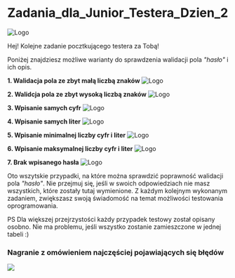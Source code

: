 # Zadania_dla_Junior_Testera_Dzien_2
<img alt="Logo" src="https://testuj.pl/wp-content/uploads/2018/07/testujpl_logo.png">



Hej! Kolejne zadanie pocztkującego testera za Tobą! 


Poniżej znajdziesz możliwe warianty do sprawdzenia walidacji pola *"hasło"* i ich opis.




**1. Walidacja pola ze zbyt małą liczbą znaków**
<img alt="Logo" src="https://testuj.pl/wp-content/uploads/2018/07/1.png">

**2. Walidcja pola ze zbyt wysoką liczbą znaków**
<img alt="Logo" src="https://testuj.pl/wp-content/uploads/2018/07/2.png">

**3. Wpisanie samych cyfr**
<img alt="Logo" src="https://testuj.pl/wp-content/uploads/2018/07/3.png">

**4. Wpisanie samych liter**
<img alt="Logo" src="https://testuj.pl/wp-content/uploads/2018/07/4.png">

**5. Wpisanie minimalnej liczby cyfr i liter**
<img alt="Logo" src="https://testuj.pl/wp-content/uploads/2018/07/5.png">

**6. Wpisanie maksymalnej liczby cyfr i liter**
<img alt="Logo" src="https://testuj.pl/wp-content/uploads/2018/07/6.png">

**7. Brak wpisanego hasła**
<img alt="Logo" src="https://testuj.pl/wp-content/uploads/2018/07/7.png">

Oto wszytskie przypadki, na które można sprawdzić poprawność walidacji pola *"hasło"*. Nie przejmuj się, jeśli w swoich odpowiedziach nie masz wszystkich, które zostały tutaj wymienione. Z każdym kolejnym wykonanym zadaniem, zwiększasz swoją świadomość na temat możliwości testowania oprogramowania.

PS Dla większej przejrzystości każdy przypadek testowy został opisany osobno. Nie ma problemu, jeśli wszystko zostanie zamieszczone w jednej tabeli :)


### Nagranie z omówieniem najczęściej pojawiających się błędów

<a href="https://www.youtube.com/watch?v=pl1Uei-bAMs&feature=youtu.be
" target="_blank"><img src="https://testuj.pl/wp-content/uploads/2018/07/zad-2.png" /></a>
